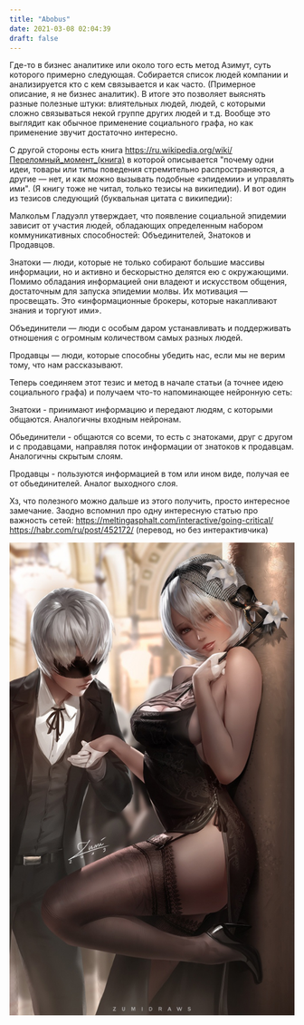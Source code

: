 ```yaml
---
title: "Abobus"
date: 2021-03-08 02:04:39
draft: false
---
```


Где-то в бизнес аналитике или около того есть метод Азимут, суть которого примерно следующая. Собирается список людей компании и анализируется кто с кем связывается и как часто. (Примерное описание, я не бизнес аналитик). В итоге это позволяет выяснять разные полезные штуки: влиятельных людей, людей, с которыми сложно связываться некой группе других людей и т.д. Вообще это выглядит как обычное применение социального графа, но как применение звучит достаточно интересно.

С другой стороны есть книга https://ru.wikipedia.org/wiki/Переломный_момент_(книга) в которой описывается "почему одни идеи, товары или типы поведения стремительно распространяются, а другие — нет, и как можно вызывать подобные «эпидемии» и управлять ими". (Я книгу тоже не читал, только тезисы на википедии). И вот один из тезисов следующий (буквальная цитата с википедии):

Малкольм Гладуэлл утверждает, что появление социальной эпидемии зависит от участия людей, обладающих определенным набором коммуникативных способностей: Объединителей, Знатоков и Продавцов.

Знатоки — люди, которые не только собирают большие массивы информации, но и активно и бескорыстно делятся ею с окружающими. Помимо обладания информацией они владеют и искусством общения, достаточным для запуска эпидемии молвы. Их мотивация — просвещать. Это «информационные брокеры, которые накапливают знания и торгуют ими».

Объединители — люди с особым даром устанавливать и поддерживать отношения с огромным количеством самых разных людей.

Продавцы — люди, которые способны убедить нас, если мы не верим тому, что нам рассказывают.

Теперь соединяем этот тезис и метод в начале статьи (а точнее идею социального графа) и получаем что-то напоминающее нейронную сеть:

Знатоки - принимают информацию и передают людям, с которыми общаются. Аналогичны входным нейронам.

Обьединители - общаются со всеми, то есть с знатоками, друг с другом и с продавцами, направляя поток информации от знатоков к продавцам. Аналогичны скрытым слоям.

Продавцы - пользуются информацией в том или ином виде, получая ее от обьединителей. Аналог выходного слоя.

Хз, что полезного можно дальше из этого получить, просто интересное замечание. Заодно вспомнил про одну интересную статью про важность сетей:
https://meltingasphalt.com/interactive/going-critical/
https://habr.com/ru/post/452172/ (перевод, но без интерактивчика)

![](/img/vk/AX-GMiEefgY.jpg)
